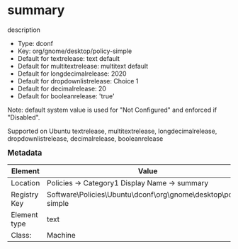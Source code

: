 # summary

description

- Type: dconf
- Key: org/gnome/desktop/policy-simple
- Default for textrelease: text default
- Default for multitextrelease: multitext default
- Default for longdecimalrelease: 2020
- Default for dropdownlistrelease: Choice 1
- Default for decimalrelease: 20
- Default for booleanrelease: 'true'

Note: default system value is used for "Not Configured" and enforced if "Disabled".

Supported on Ubuntu textrelease, multitextrelease, longdecimalrelease, dropdownlistrelease, decimalrelease, booleanrelease



<span style="font-size: larger;">**Metadata**</span>

| Element      | Value            |
| ---          | ---              |
| Location     |  Policies -> Category1 Display Name -> summary    |
| Registry Key | Software\Policies\Ubuntu\dconf\org\gnome\desktop\policy-simple         |
| Element type | text |
| Class:       | Machine       |
